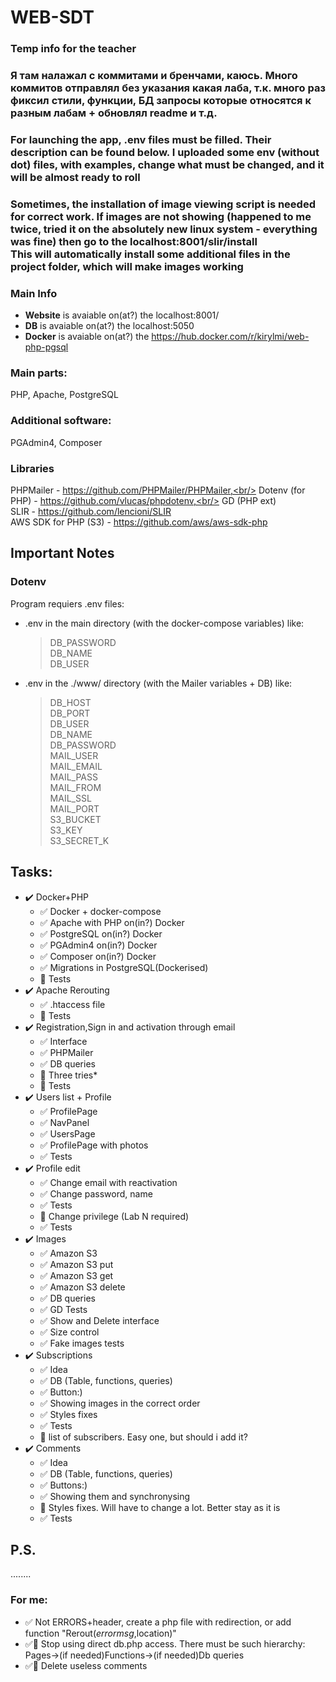 # WEB-SDT
### Temp info for the teacher
### Я там налажал с коммитами и бренчами, каюсь. Много коммитов отправлял без указания какая лаба, т.к. много раз фиксил стили, функции, БД запросы которые относятся к разным лабам + обновлял readme и т.д.</br>
### For launching the app, .env files must be filled. Their description can be found below. I uploaded some env (without dot) files, with examples, change what must be changed, and it will be almost ready to roll<br/>
### Sometimes, the installation of image viewing script is needed for correct work. If images are not showing (happened to me twice, tried it on the absolutely new linux system - everything was fine) then go to the localhost:8001/slir/install <br/>This will automatically install some additional files in the project folder, which will make images working
### Main Info
- __Website__ is avaiable on(at?) the localhost:8001/<br/>
- __DB__ is avaiable on(at?) the localhost:5050<br/>
- __Docker__ is avaiable on(at?) the https://hub.docker.com/r/kirylmi/web-php-pgsql
### Main parts:
PHP,
Apache,
PostgreSQL
### Additional software:
PGAdmin4,
Composer
### Libraries
PHPMailer - https://github.com/PHPMailer/PHPMailer,<br/>
Dotenv (for PHP) - https://github.com/vlucas/phpdotenv,<br/>
GD (PHP ext)<br/>
SLIR - https://github.com/lencioni/SLIR<br/>
AWS SDK for PHP (S3) - https://github.com/aws/aws-sdk-php<br/>

## Important Notes
### Dotenv
Program requiers .env files:
- .env in the main directory (with the docker-compose variables) like:
    > DB_PASSWORD<br/>
    > DB_NAME<br/>
    > DB_USER
- .env in the ./www/ directory (with the Mailer variables + DB) like:
    > DB_HOST<br/>
    > DB_PORT<br/>
    > DB_USER<br/>
    > DB_NAME<br/>
    > DB_PASSWORD<br/>
    > MAIL_USER<br/>
    > MAIL_EMAIL<br/>
    > MAIL_PASS<br/>
    > MAIL_FROM<br/>
    > MAIL_SSL<br/>
    > MAIL_PORT<br/>
    > S3_BUCKET<br/>
    > S3_KEY<br/>
    > S3_SECRET_K<br/>

## Tasks:
- :heavy_check_mark: Docker+PHP<br/>
    - :white_check_mark: Docker + docker-compose <br/>
    - :white_check_mark: Apache with PHP on(in?) Docker<br/>
    - :white_check_mark: PostgreSQL on(in?) Docker<br/>
    - :white_check_mark: PGAdmin4 on(in?) Docker<br/>
    - :white_check_mark: Composer on(in?) Docker<br/>
    - :white_check_mark: Migrations in PostgreSQL(Dockerised)<br/>
    - :checkered_flag: Tests<br/>
- :heavy_check_mark: Apache Rerouting<br/>
    - :white_check_mark: .htaccess file<br/>
    - :checkered_flag: Tests<br/>
- :heavy_check_mark: Registration,Sign in and activation through email<br/>
    - :white_check_mark: Interface<br/>
    - :white_check_mark: PHPMailer<br/>
    - :white_check_mark: DB queries<br/>
    - :black_square_button: Three tries*<br/>
    - :checkered_flag: Tests<br/>
- :heavy_check_mark: Users list + Profile<br/>
    - :white_check_mark: ProfilePage<br/>
    - :white_check_mark: NavPanel<br/>
    - :white_check_mark: UsersPage<br/>
    - :white_check_mark: ProfilePage with photos<br/>
    - :white_check_mark: Tests <br/>
- :heavy_check_mark: Profile edit<br/>
    - :white_check_mark: Change email with reactivation<br/>
    - :white_check_mark: Change password, name<br/>
    - :white_check_mark: Tests <br/>
    - :black_square_button: Change privilege (Lab N required)<br/>
    - :white_check_mark: Tests <br/>
- :heavy_check_mark: Images<br/>
    - :white_check_mark: Amazon S3<br/>
    - :white_check_mark: Amazon S3 put <br/>
    - :white_check_mark: Amazon S3 get <br/>
    - :white_check_mark: Amazon S3 delete <br/>
    - :white_check_mark: DB queries<br/>
    - :white_check_mark: GD Tests<br/>
    - :white_check_mark: Show and Delete interface<br/>
    - :white_check_mark: Size control<br/>
    - :white_check_mark: Fake images tests<br/>
- :heavy_check_mark: Subscriptions<br/>
    - :white_check_mark: Idea<br/>
    - :white_check_mark: DB (Table, functions, queries)<br/>
    - :white_check_mark: Button:)<br/>
    - :white_check_mark: Showing images in the correct order<br/>
    - :white_check_mark: Styles fixes <br/>
    - :white_check_mark: Tests <br/>
    - :black_square_button: list of subscribers. Easy one, but  should i add it?<br/>
- :heavy_check_mark: Comments<br/>
    - :white_check_mark: Idea<br/>
    - :white_check_mark: DB (Table, functions, queries)<br/>
    - :white_check_mark: Buttons:)<br/>
    - :white_check_mark: Showing them and synchronysing<br/>
    - :black_square_button: Styles fixes. Will have to change a lot. Better stay as it is <br/>
    - :white_check_mark: Tests <br/>

## P.S.
........



### For me:
- :white_check_mark: Not ERRORS+header, create a php file with redirection, or add function "Rerout($errormsg,$location)"
- :white_check_mark::black_square_button: Stop using direct db.php access. There must be such hierarchy: Pages->(if needed)Functions->(if needed)Db queries
- :white_check_mark::black_square_button: Delete useless comments
